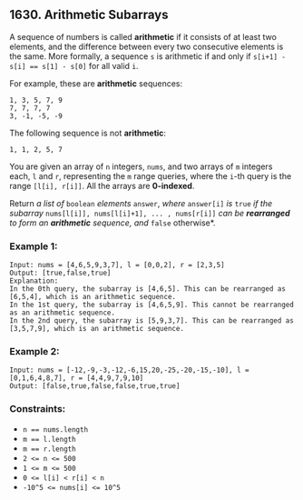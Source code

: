 ## 1630. Arithmetic Subarrays

A sequence of numbers is called **arithmetic** if it consists of at least two elements, and the difference between every two consecutive elements is the same. More formally, a sequence ```s``` is arithmetic if and only if ```s[i+1] - s[i] == s[1] - s[0]``` for all valid ```i```.

For example, these are **arithmetic** sequences:
```
1, 3, 5, 7, 9
7, 7, 7, 7
3, -1, -5, -9
```
The following sequence is not **arithmetic**:
```
1, 1, 2, 5, 7
```
You are given an array of ```n``` integers, ```nums```, and two arrays of ```m``` integers each, ```l``` and ```r```, representing the ```m``` range queries, where the ```i```-th query is the range ```[l[i], r[i]]```. All the arrays are **0-indexed**.

Return *a list of* ```boolean``` *elements* ```answer```, *where* ```answer[i]``` *is* ```true``` *if the subarray* ```nums[l[i]], nums[l[i]+1], ... , nums[r[i]]``` *can be **rearranged** to form an **arithmetic** sequence, and* ```false``` otherwise*.

### Example 1:
```
Input: nums = [4,6,5,9,3,7], l = [0,0,2], r = [2,3,5]
Output: [true,false,true]
Explanation:
In the 0th query, the subarray is [4,6,5]. This can be rearranged as [6,5,4], which is an arithmetic sequence.
In the 1st query, the subarray is [4,6,5,9]. This cannot be rearranged as an arithmetic sequence.
In the 2nd query, the subarray is [5,9,3,7]. This can be rearranged as [3,5,7,9], which is an arithmetic sequence.
```
### Example 2:
```
Input: nums = [-12,-9,-3,-12,-6,15,20,-25,-20,-15,-10], l = [0,1,6,4,8,7], r = [4,4,9,7,9,10]
Output: [false,true,false,false,true,true]
```

### Constraints:

* ```n == nums.length```
* ```m == l.length```
* ```m == r.length```
* ```2 <= n <= 500```
* ```1 <= m <= 500```
* ```0 <= l[i] < r[i] < n```
* ```-10^5 <= nums[i] <= 10^5```